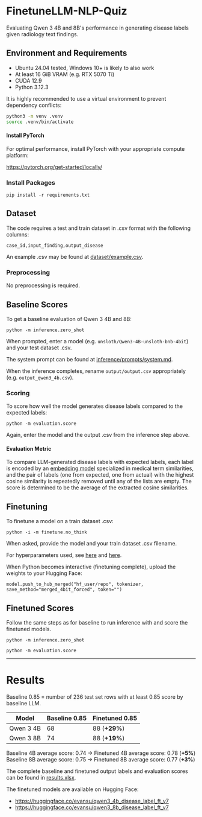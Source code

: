 # FinetuneLLM-NLP-Quiz
Evaluating Qwen 3 4B and 8B's performance in generating disease labels given radiology text findings.

## Environment and Requirements
- Ubuntu 24.04 tested, Windows 10+ is likely to also work
- At least 16 GiB VRAM (e.g. RTX 5070 Ti)
- CUDA 12.9
- Python 3.12.3

It is highly recommended to use a virtual environment to prevent dependency conflicts:
```sh
python3 -m venv .venv
source .venv/bin/activate
```

#### Install PyTorch
For optimal performance, install PyTorch with your appropriate compute platform:

https://pytorch.org/get-started/locally/

### Install Packages
```
pip install -r requirements.txt
```

## Dataset
The code requires a test and train dataset in .csv format with the following columns:
```
case_id,input_finding,output_disease
```

An example .csv may be found at [dataset/example.csv](dataset/example.csv).

### Preprocessing
No preprocessing is required.

## Baseline Scores
To get a baseline evaluation of Qwen 3 4B and 8B:
```
python -m inference.zero_shot
```

When prompted, enter a model (e.g. `unsloth/Qwen3-4B-unsloth-bnb-4bit`) and your test dataset .csv.

The system prompt can be found at [inference/prompts/system.md](inference/prompts/system.md).

When the inference completes, rename `output/output.csv` appropriately (e.g. `output_qwen3_4b.csv`).

### Scoring
To score how well the model generates disease labels compared to the expected labels:
```
python -m evaluation.score
```

Again, enter the model and the output .csv from the inference step above.

#### Evaluation Metric
To compare LLM-generated disease labels with expected labels, each label is encoded by an [embedding model](https://huggingface.co/Manal0809/medical-term-similarity) specialized in medical term similarities, and the pair of labels (one from expected, one from actual) with the highest cosine similarity is repeatedly removed until any of the lists are empty. The score is determined to be the average of the extracted cosine similarities.

## Finetuning
To finetune a model on a train dataset .csv:
```
python -i -m finetune.no_think
```

When asked, provide the model and your train dataset .csv filename.

For hyperparameters used, see [here](https://github.com/esu-rs/FinetuneLLM-NLP-Quiz/blob/main/finetune/no_think.py#L31) and [here](https://github.com/esu-rs/FinetuneLLM-NLP-Quiz/blob/main/finetune/no_think.py#L71).


When Python becomes interactive (finetuning complete), upload the weights to your Hugging Face:
```
model.push_to_hub_merged("hf_user/repo", tokenizer, save_method="merged_4bit_forced", token="")
```

## Finetuned Scores
Follow the same steps as for baseline to run inference with and score the finetuned models.

```
python -m inference.zero_shot
```

```
python -m evaluation.score
```

---

# Results
Baseline 0.85 = number of 236 test set rows with at least 0.85 score by baseline LLM.

| Model | Baseline 0.85 | Finetuned 0.85 |
| ----- | -------- | ------- |
| Qwen 3 4B | 68 | 88 (**+29%**) |
| Qwen 3 8B | 74 | 88 (**+19%**) |

Baseline 4B average score: 0.74 → Finetuned 4B average score: 0.78 (**+5%**)<br>
Baseline 8B average score: 0.75 → Finetuned 8B average score: 0.77 (**+3%**)

The complete baseline and finetuned output labels and evaluation scores can be found in [results.xlsx](https://github.com/esu-rs/FinetuneLLM-NLP-Quiz/blob/main/output/results.xlsx).

The finetuned models are available on Hugging Face:
- https://huggingface.co/evansu/qwen3_4b_disease_label_ft_v7
- https://huggingface.co/evansu/qwen3_8b_disease_label_ft_v7
